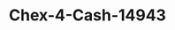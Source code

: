 ---
f_zip-code: 71822
f_state-code: AR
title: Chex-4-Cash-14943
f_phone: 870-898-6443
f_city-only: Ashdown
f_address: 1360 South Constitution Avenue Ashdown
f_location-unique-id: '14943'
slug: chex-4-cash-14943
updated-on: '2024-05-30T13:46:58.046Z'
created-on: '2024-05-30T13:36:59.803Z'
published-on: '2024-05-30T13:54:32.469Z'
f_city-state: cms/city/ashdown-ar.md
f_company: cms/company/chex-4-cash.md
f_state: cms/state/arkansas.md
layout: '[payday-loan].html'
tags: payday-loan
---
